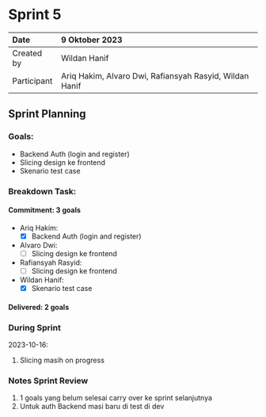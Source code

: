# Sprint 5

| Date        | 9 Oktober 2023                                          |
| :---------- | :------------------------------------------------------ |
| Created by  | Wildan Hanif                                            |
| Participant | Ariq Hakim, Alvaro Dwi, Rafiansyah Rasyid, Wildan Hanif |

## Sprint Planning

### Goals:

- Backend Auth (login and register)
- Slicing design ke frontend
- Skenario test case

### Breakdown Task:

#### Commitment: 3 goals

- Ariq Hakim:
  - [x] Backend Auth (login and register)
- Alvaro Dwi:
  - [ ] Slicing design ke frontend
- Rafiansyah Rasyid:
  - [ ] Slicing design ke frontend
- Wildan Hanif:
  - [x] Skenario test case

#### Delivered: 2 goals

### During Sprint

2023-10-16:

1. Slicing masih on progress

### Notes Sprint Review

1. 1 goals yang belum selesai carry over ke sprint selanjutnya
2. Untuk auth Backend masi baru di test di dev
